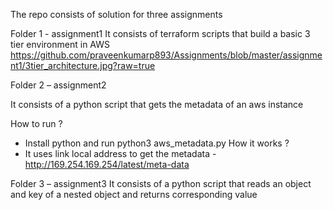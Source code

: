 The repo consists of solution for three assignments 

Folder 1 - assignment1
It consists of terraform scripts that build a basic 3 tier environment in AWS
https://github.com/praveenkumarp893/Assignments/blob/master/assignment1/3tier_architecture.jpg?raw=true

Folder 2 – assignment2

It consists of a python script that gets the metadata of an aws instance

How to run ?
  - Install python and run python3 aws_metadata.py
How it works ?
  - It uses link local address to get the metadata - http://169.254.169.254/latest/meta-data

Folder 3 – assignment3
It consists of a python script that reads an object and key of a nested object and returns corresponding value 

